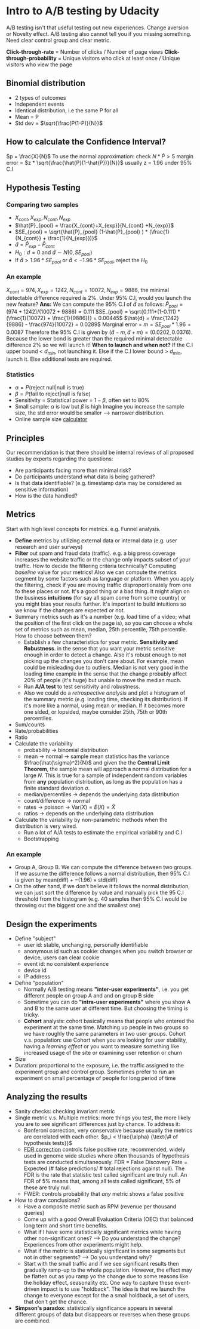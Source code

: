 # Intro to A/B testing by Udacity
A/B testing isn't that useful testing out new experiences.
Change aversion or Novelty effect.
A/B testing also cannot tell you if you missing something.
Need clear control group and clear metric.

**Click-through-rate** = Number of clicks / Number of page views
**Click-through-probability** = Unique visitors who click at least once / Unique visitors who view the page

## Binomial distribution
- 2 types of outcomes
- Independent events
- Identical distribution, i.e the same P for all
- Mean = P
- Std dev = $\sqrt{\frac{P(1-P)}{N}}$

## How to calculate the Confidence Interval?
$p = \frac{X}{N}$
To use the normal approximation: check $N*\hat{P} >5$
margin error = $z * \sqrt{\frac{\hat{P}(1-\hat{P})}{N}}$ usually z = 1.96 under 95% C.I

## Hypothesis Testing

### Comparing two samples
- $X_{cont}, X_{exp}, N_{cont}, N_{exp}$
- $\hat{P}_{pool} = \frac{X_{cont}+X_{exp}}{N_{cont} +N_{exp}}$
- $SE_{pool} = \sqrt{\hat{P}_{pool} (1-\hat{P}_{pool} ) * (\frac{1}{N_{cont}} + \frac{1}{N_{exp}})}$
- $\hat{d} = \hat{P}_{exp} - \hat{P}_{cont}$
- $H_0: d = 0$ and $\hat{d} \sim N(0, SE_{pool})$
- If $\hat{d} > 1.96*SE_{pool}$ or $\hat{d} < -1.96*SE_{pool}$, reject the $H_0$
### An example
$X_{cont} = 974, X_{exp} = 1242, N_{cont} = 10072, N_{exp} = 9886$, the minimal detectable difference required is 2%. Under 95% C.I, would you launch the new feature?
**Ans:** We can compute the 95% C.I of $\hat{d}$ as follows:
  $\hat{P}_{pool} = (974+1242)/(10072+9886) = 0.111$
  $SE_{pool}  = \sqrt{0.111*(1-0.111) * (\frac{1}{10072} + \frac{1}{9886})} = 0.00445$
  $\hat{d} = \frac{1242}{9886} - \frac{974}{10072} = 0.0289$
  Marginal error = $m = SE_{pool} * 1.96 = 0.0087$
  Therefore the 95% C.I is given by $(\hat{d} -m, \hat{d} +m) = (0.0202, 0.0376)$. Because the lower bond is greater than the required minimal detectable difference 2% so we will launch it!
**When to launch and when not?**
If the C.I upper bound < $d_{min}$, not launching it.
Else if the C.I lower bound > $d_{min}$, launch it.
Else additional tests are required.

### Statistics
- $\alpha = P(\text{reject null} | \text{null is true})$
- $\beta = P(\text{fail to reject} | \text{null is false})$
- Sensitivity = Statistical power = $1-\beta$, often set to 80%
- Small sample: $\alpha$ is low but $\beta$ is high
Imagine you increase the sample size, the std error would be smaller --> narrower distribution.
- Online sample size [calculator](https://www.evanmiller.org/ab-testing/sample-size.html)

## Principles
Our recommendation is that there should be internal reviews of all proposed studies by experts regarding the questions:
-   Are participants facing more than minimal risk?
-   Do participants understand what data is being gathered?
-   Is that data identifiable? (e.g. timestamp data may be considered as sensitive information)
-   How is the data handled?

## Metrics
Start with high level concepts for metrics. e.g. Funnel analysis.
- **Define** metrics by utilizing external data or internal data (e.g. user research and user surveys)
- **Filter** out spam and fraud data (traffic). e.g. a big press coverage increases the website traffic or the change only impacts subset of your traffic.  How to decide the filtering criteria technically? Computing *baseline* value for your metrics! Also we can compute the metrics segment by some factors such as language or platform. When you apply the filtering, check if you are moving traffic disproportionately from one fo these places or not. It's a good thing or a bad thing. It might align on the business **intuitions** (for say all spam come from some country) or you might bias your results further. It's important to build intuitions so we know if the changes are expected or not.
-   Summary metrics such as it's a number (e.g. load time of a video; what the position of the first click on the page is), so you can choose a whole set of metrics such as mean, median, 25th percentile, 75th percentile. How to choose between them?
	- Establish a few characteristics for your metric. **Sensitivity and Robustness**. in the sense that you want your metric sensitive enough in order to detect a change. Also it's robust enough to not picking up the changes you don't care about. For example, mean could be misleading due to outliers. Median is not very good in the loading time example in the sense that the change probably affect 20% of people (it's huge) but unable to move the median much.
	- Run **A/A test** to test sensitivity and robustness.
	- Also we could do a *retrospective analysis* and plot a histogram of the summary metric (e.g. loading time, checking its distribution). If it's more like a normal, using mean or median. If it becomes more one sided, or lopsided, maybe consider 25th, 75th or 90th percentiles.
- Sum/counts
- Rate/probabilities
- Ratio
- Calculate the variability
	- probability -> binomial distribution
	- mean -> normal -> sample mean statistics has the variance $\frac{\hat{\sigma}^2}{N}$ and given the the **Central Limit Theorem**, the sample mean will approach a normal distribution for a large $N$. This is true for a sample of independent random variables from  **any**  population distribution, as long as the population has a finite standard deviation $\sigma$.
	- median/percentiles -> depends the underlying data distribution
	- count/difference -> normal
	- rates -> poisson -> $\text{Var}(X) = E(X) = \hat{X}$
	- ratios -> depends on the underlying data distribution
- Calculate the variability by non-parametric methods when the distribution is very wired.
	- Run a lot of A/A tests to estimate the empirical variability and C.I
	- Bootstrapping
### An example
- Group A, Group B. We can compute the difference between two groups. If we assume the difference follows a normal distribution, then 95% C.I is given by $\text{mean} (\text{diff}) +- (1.96) \times \text{std}(\text{diff})$
- On the other hand, if we don't believe it follows the normal distribution, we can just sort the difference by value and manually pick the 95 C.I threshold from the histogram (e.g. 40 samples then 95% C.I would be throwing out the biggest one and the smallest one)

## Design the experiments
- Define "subject"
	- user id: stable, unchanging, personally identifiable
	- anonymous id such as cookie: changes when you switch browser or device, users can clear cookie
	- event id: no consistent experience
	- device id
	- IP address
- Define "population"
	- Normally A/B testing means **"inter-user experiments"**, i.e. you get different people on group A and and on group B side
	- Sometime you can do **"intra-user experiments"** where you show A and B to the same user at different time. But choosing the timing is tricky.
	- **Cohort** analysis: cohort basically means that people who entered the experiment at the same time. Matching up people in two groups so we have roughly the same parameters in two user groups. Cohort v.s. population: use Cohort when you are looking for user stability, having a *learning effect* or you want to measure something like increased usage of the site or examining user retention or churn
- Size
- Duration: proportional to the exposure, i.e. the traffic assigned to the experiment group and control group. Sometimes prefer to run an experiment on small percentage of people for long period of time

## Analyzing the results
- Sanity checks: checking invariant metric
- Single metric v.s. Multiple metrics: more things you test, the more likely you are to see significant differences just by chance. To address it:
	- Bonferoni correction, very conservative because usually the metrics are correlated with each other. $p_i < \frac{\alpha} {\text{\# of hypothesis tests}}$
	- [FDR correction](https://www.publichealth.columbia.edu/research/population-health-methods/false-discovery-rate) controls false positive rate, recommended, widely used in genome wide studies where often thousands of hypothesis tests are conducted simultaneously. FDR = False Discovery Rate = Expected (# false predictions/ # total rejections against null). The FDR is the rate that statistic test called significant are truly null. An FDR of 5% means that, among all tests called significant, 5% of these are truly null.
	- FWER: controls probability that *any* metric shows a false positive
- How to draw conclusions?
	- Have a composite metric such as RPM (revenue per thousand queries)
	- Come up with a good Overall Evaluation Criteria (OEC) that balanced long term and short time benefits.
	- What if I have some statistically significant metrics while having other non-significant ones? --> Do you understand the change? Experiences from other experiments might help.
	- What if the metric is statistically significant in some segments but not in other segments? --> Do you understand why?
	- Start with the small traffic and if we see significant results then gradually ramp-up to the whole population. However, the effect may be flatten out as you ramp yo the change due to some reasons like the holiday effect, seasonality etc. One way to capture these event-driven impact is to use "holdback". The idea is that we launch the change to everyone except for the a small holdback, a set of users, that don't get the chance.
- 	**Simpson's paradox**: statistically significance appears in several different groups of data but disappears or reverses when these groups are combined.
